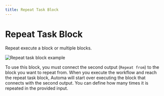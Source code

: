 ```yaml
---
title: Repeat Task Block
---
```


# Repeat Task Block

Repeat execute a block or multiple blocks.

![Repeat task block example](https://res.cloudinary.com/chat-story/image/upload/v1642236750/automa/chrome_NLkqno9pxO_hbudur.png)

To use this block, you must connect the second output (`Repeat from`) to the block you want to repeat from. When you execute the workflow and reach the repeat task block, Automa will start over executing the block that connects with the second output. You can define how many times it is repeated in the provided input.